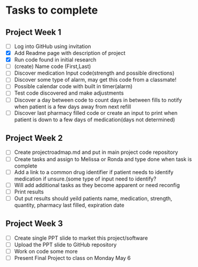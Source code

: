 # Tasks to complete

## Project Week 1
- [ ] Log into GitHub using invitation 
- [x] Add Readme page with description of project
- [x] Run code found in initial research
- [ ] (create) Name code (First,Last)
- [ ] Discover medication Input code(strength and possible directions)
- [ ] Discover some type of alarm, may get this code from a classmate!
- [ ] Possible calendar code with built in timer(alarm)
- [ ] Test code discovered and make adjustments
- [ ] Discover a day between code to count days in between fills to notify when patient is a few days away from next refill 
- [ ] Discover last pharmacy filled code or create an input to print when patient is down to a few days of medication(days not determined)

## Project Week 2
- [ ] Create projectroadmap.md and put in main project code repository
- [ ] Create tasks and assign to Melissa or Ronda and type done when task is complete
- [ ] Add a link to a common drug identifier if patient needs to identify medication if unsure.(some type of input need to identify?
- [ ] Will add additional tasks as they become apparent or need reconfig
- [ ] Print results
- [ ] Out put results should yeild patients name, medication, strength, quantity, pharmacy last filled, expiration date

## Project Week 3
- [ ] Create single PPT slide to market this project/software
- [ ] Upload the PPT slide to GitHub repository
- [ ] Work on code some more
- [ ] Present Final Project to class on Monday May 6
